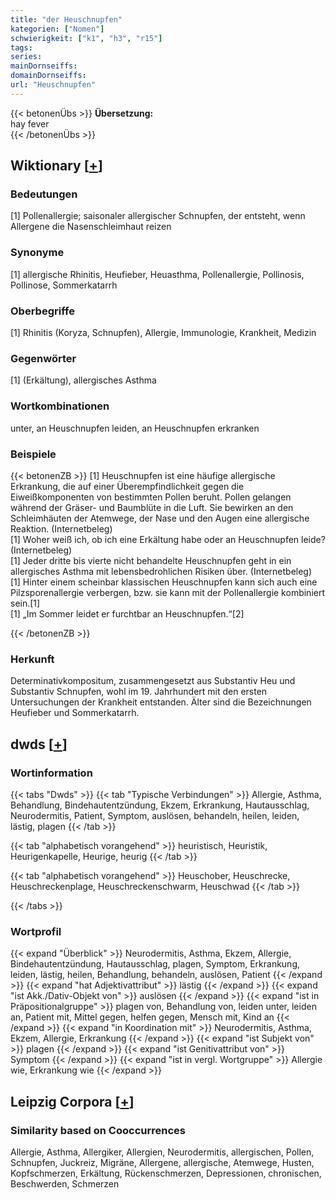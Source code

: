 ```yaml
---
title: "der Heuschnupfen"
kategorien: ["Nomen"]
schwierigkeit: ["k1", "h3", "r15"]
tags:
series:
mainDornseiffs:
domainDornseiffs:
url: "Heuschnupfen"
---
```


{{< betonenÜbs >}}
**Übersetzung:**  
hay fever  
{{< /betonenÜbs >}}

## Wiktionary [[+](https://de.wiktionary.org/wiki/Heuschnupfen)]

### Bedeutungen
[1] Pollenallergie; saisonaler allergischer Schnupfen, der entsteht, wenn Allergene die Nasenschleimhaut reizen  

### Synonyme
[1] allergische Rhinitis, Heufieber, Heuasthma, Pollenallergie, Pollinosis, Pollinose, Sommerkatarrh  

### Oberbegriffe
[1] Rhinitis (Koryza, Schnupfen), Allergie, Immunologie, Krankheit, Medizin  

### Gegenwörter
[1] (Erkältung), allergisches Asthma  

### Wortkombinationen
unter, an Heuschnupfen leiden, an Heuschnupfen erkranken  

### Beispiele
{{< betonenZB >}}
[1] Heuschnupfen ist eine häufige allergische Erkrankung, die auf einer Überempfindlichkeit gegen die Eiweißkomponenten von bestimmten Pollen beruht. Pollen gelangen während der Gräser- und Baumblüte in die Luft. Sie bewirken an den Schleimhäuten der Atemwege, der Nase und den Augen eine allergische Reaktion. (Internetbeleg)  
[1] Woher weiß ich, ob ich eine Erkältung habe oder an Heuschnupfen leide? (Internetbeleg)  
[1] Jeder dritte bis vierte nicht behandelte Heuschnupfen geht in ein allergisches Asthma mit lebensbedrohlichen Risiken über. (Internetbeleg)  
[1] Hinter einem scheinbar klassischen Heuschnupfen kann sich auch eine Pilzsporenallergie verbergen, bzw. sie kann mit der Pollenallergie kombiniert sein.[1]  
[1] „Im Sommer leidet er furchtbar an Heuschnupfen.“[2]  

{{< /betonenZB >}}
### Herkunft
Determinativkompositum, zusammengesetzt aus Substantiv Heu und Substantiv Schnupfen, wohl im 19. Jahrhundert mit den ersten Untersuchungen der Krankheit entstanden. Älter sind die Bezeichnungen Heufieber und Sommerkatarrh.  



## dwds [[+](https://www.dwds.de/wb/Heuschnupfen)]

### Wortinformation
{{< tabs "Dwds" >}}
{{< tab "Typische Verbindungen" >}}
Allergie, Asthma, Behandlung, Bindehautentzündung, Ekzem, Erkrankung, Hautausschlag, Neurodermitis, Patient, Symptom, auslösen, behandeln, heilen, leiden, lästig, plagen
{{< /tab >}}

{{< tab "alphabetisch vorangehend" >}}
heuristisch, Heuristik, Heurigenkapelle, Heurige, heurig
{{< /tab >}}

{{< tab "alphabetisch vorangehend" >}}
Heuschober, Heuschrecke, Heuschreckenplage, Heuschreckenschwarm, Heuschwad
{{< /tab >}}

{{< /tabs >}}

### Wortprofil
{{< expand "Überblick" >}} Neurodermitis, Asthma, Ekzem, Allergie, Bindehautentzündung, Hautausschlag, plagen, Symptom, Erkrankung, leiden, lästig, heilen, Behandlung, behandeln, auslösen, Patient {{< /expand >}}
{{< expand "hat Adjektivattribut" >}} lästig {{< /expand >}}
{{< expand "ist Akk./Dativ-Objekt von" >}} auslösen {{< /expand >}}
{{< expand "ist in Präpositionalgruppe" >}} plagen von, Behandlung von, leiden unter, leiden an, Patient mit, Mittel gegen, helfen gegen, Mensch mit, Kind an {{< /expand >}}
{{< expand "in Koordination mit" >}} Neurodermitis, Asthma, Ekzem, Allergie, Erkrankung {{< /expand >}}
{{< expand "ist Subjekt von" >}} plagen {{< /expand >}}
{{< expand "ist Genitivattribut von" >}} Symptom {{< /expand >}}
{{< expand "ist in vergl. Wortgruppe" >}} Allergie wie, Erkrankung wie {{< /expand >}}

## Leipzig Corpora [[+](https://corpora.uni-leipzig.de/en/res?word=Heuschnupfen&corpusId=deu_newscrawl-public_2018)]


### Similarity based on Cooccurrences
Allergie, Asthma, Allergiker, Allergien, Neurodermitis, allergischen, Pollen, Schnupfen, Juckreiz, Migräne, Allergene, allergische, Atemwege, Husten, Kopfschmerzen, Erkältung, Rückenschmerzen, Depressionen, chronischen, Beschwerden, Schmerzen

